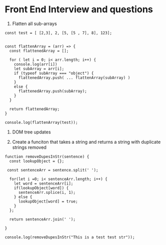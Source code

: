 # Front End Interview and questions

1. Flatten all sub-arrays
```
const test = [ [2,3], 2, [5, [5 , 7], 8], 123];


const flattenArray = (arr) => {
  const flattenedArray = [];
  
  for ( let i = 0; i< arr.length; i++) {
    console.log(arr[i])
    let subArray = arr[i];
    if (typeof subArray === "object") {
      flattenedArray.push( ... flattenArray(subArray) )
    } 
    else {
      flattenedArray.push(subArray);
    }
  } 
  
  return flattenedArray;
}

console.log(flattenArray(test));

```

1. DOM tree updates
  


1. Create a funciton that takes a string and returns a string with duplicate strings removed


```
function removeDupesInStr(sentence) {
  const lookupObject = {};
  
 const sentenceArr = sentence.split(' ');
  
  for(let i =0; i< sentenceArr.length; i++) {
    let word = sentenceArr[i];
    if(lookupObject[word]) {
      sentenceArr.splice(i, 1);
    } else {
      lookupObject[word] = true;
    }
  };
  
  return sentenceArr.join(' ');
  
}

console.log(removeDupesInStr("This is a test test str"));
